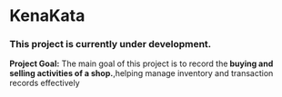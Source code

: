 <h1>KenaKata</h1>
<h3>This project is currently under development.</h3>

<p><strong>Project Goal:</strong> The main goal of this project is to record the<b> buying and selling activities of a shop.</b>,helping manage inventory and transaction records effectively </p>
